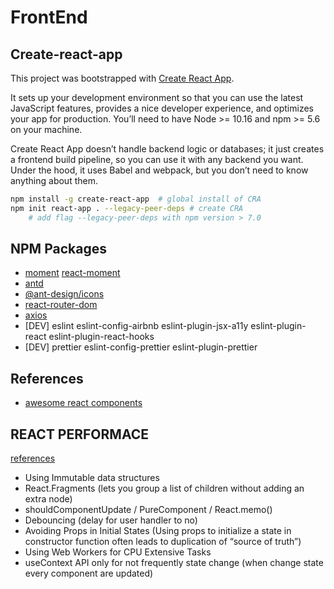 # FrontEnd

## Create-react-app

This project was bootstrapped with [Create React App](https://github.com/facebook/create-react-app).

It sets up your development environment so that you can use the latest JavaScript features, provides a nice developer experience, and optimizes your app for production. You’ll need to have Node >= 10.16 and npm >= 5.6 on your machine.

Create React App doesn’t handle backend logic or databases; it just creates a frontend build pipeline, so you can use it with any backend you want. Under the hood, it uses Babel and webpack, but you don’t need to know anything about them.

```sh
npm install -g create-react-app  # global install of CRA
npm init react-app . --legacy-peer-deps # create CRA
	# add flag --legacy-peer-deps with npm version > 7.0
```

## NPM Packages

- [moment](https://momentjs.com) [react-moment](https://www.npmjs.com/package/react-moment)
- [antd](https://ant.design/docs/react/introduce)
- [@ant-design/icons](https://ant.design/components/icon/)
- [react-router-dom](https://reactrouter.com/web/guides/quick-start)
- [axios](https://www.npmjs.com/package/axios)
- [DEV] eslint eslint-config-airbnb eslint-plugin-jsx-a11y eslint-plugin-react eslint-plugin-react-hooks
- [DEV] prettier eslint-config-prettier eslint-plugin-prettier

## References

- [awesome react components](https://github.com/brillout/awesome-react-components)

## REACT PERFORMACE

[references](https://reactjs.org/docs/optimizing-performance.html#profiling-components-with-the-chrome-performance-tab)

- Using Immutable data structures
- React.Fragments (lets you group a list of children without adding an extra node)
- shouldComponentUpdate / PureComponent / React.memo()
- Debouncing (delay for user handler to no)
- Avoiding Props in Initial States (Using props to initialize a state in constructor function often leads to duplication of “source of truth”)
- Using Web Workers for CPU Extensive Tasks
- useContext API only for not frequently state change (when change state every component are updated)
